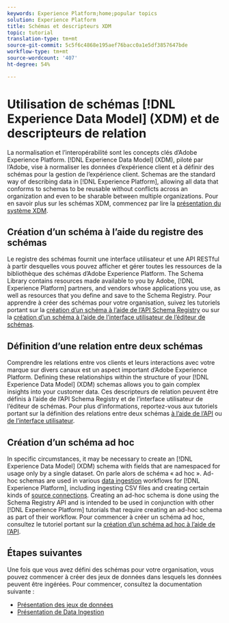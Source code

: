 ```yaml
---
keywords: Experience Platform;home;popular topics
solution: Experience Platform
title: Schémas et descripteurs XDM
topic: tutorial
translation-type: tm+mt
source-git-commit: 5c5f6c4868e195aef76bacc0a1e5df3857647bde
workflow-type: tm+mt
source-wordcount: '407'
ht-degree: 54%

---
```



# Utilisation de schémas [!DNL Experience Data Model] (XDM) et de descripteurs de relation

La normalisation et l’interopérabilité sont les concepts clés d’Adobe Experience Platform. [!DNL Experience Data Model] (XDM), piloté par l’Adobe, vise à normaliser les données d’expérience client et à définir des schémas pour la gestion de l’expérience client. Schemas are the standard way of describing data in [!DNL Experience Platform], allowing all data that conforms to schemas to be reusable without conflicts across an organization and even to be sharable between multiple organizations. Pour en savoir plus sur les schémas XDM, commencez par lire la [présentation du système XDM](../xdm/home.md).

## Création d’un schéma à l’aide du registre des schémas

Le registre des schémas fournit une interface utilisateur et une API RESTful à partir desquelles vous pouvez afficher et gérer toutes les ressources de la bibliothèque des schémas d’Adobe Experience Platform. The Schema Library contains resources made available to you by Adobe, [!DNL Experience Platform] partners, and vendors whose applications you use, as well as resources that you define and save to the Schema Registry. Pour apprendre à créer des schémas pour votre organisation, suivez les tutoriels portant sur la [création d’un schéma à l’aide de l’API Schema Registry](../xdm/tutorials/create-schema-api.md) ou sur la [création d’un schéma à l’aide de l’interface utilisateur de l’éditeur de schémas](../xdm/tutorials/create-schema-ui.md).

## Définition d’une relation entre deux schémas

Comprendre les relations entre vos clients et leurs interactions avec votre marque sur divers canaux est un aspect important d’Adobe Experience Platform. Defining these relationships within the structure of your [!DNL Experience Data Model] (XDM) schemas allows you to gain complex insights into your customer data. Ces descripteurs de relation peuvent être définis à l’aide de l’API Schema Registry et de l’interface utilisateur de l’éditeur de schémas. Pour plus d’informations, reportez-vous aux tutoriels portant sur la définition des relations entre deux schémas [à l’aide de l’API](../xdm/tutorials/relationship-api.md) ou [de l’interface utilisateur](../xdm/tutorials/relationship-ui.md).

## Création d’un schéma ad hoc

In specific circumstances, it may be necessary to create an [!DNL Experience Data Model] (XDM) schema with fields that are namespaced for usage only by a single dataset. On parle alors de schéma « ad hoc ». Ad-hoc schemas are used in various [data ingestion](../ingestion/home.md) workflows for [!DNL Experience Platform], including ingesting CSV files and creating certain kinds of [source connections](../sources/home.md). Creating an ad-hoc schema is done using the Schema Registry API and is intended to be used in conjunction with other [!DNL Experience Platform] tutorials that require creating an ad-hoc schema as part of their workflow. Pour commencer à créer un schéma ad hoc, consultez le tutoriel portant sur la [création d’un schéma ad hoc à l’aide de l’API](../xdm/tutorials/ad-hoc.md).

## Étapes suivantes

Une fois que vous avez défini des schémas pour votre organisation, vous pouvez commencer à créer des jeux de données dans lesquels les données peuvent être ingérées. Pour commencer, consultez la documentation suivante :

* [Présentation des jeux de données](../catalog/datasets/overview.md)
* [Présentation de Data Ingestion](../ingestion/home.md)